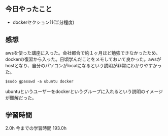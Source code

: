 ## 今日やったこと
- dockerセクション11(半分程度)

## 感想
awsを使った講座に入った。会社都合で約１ヶ月ほど勉強できなかったため、dockerの復習から入った。日頃学んだことをメモしておいて良かった。awsがhostとなり、自分のパソコンがlocalになるという説明が非常にわかりやすかった。
```
$sudo gpasswd -a ubuntu docker
```
ubuntuというユーザーをdockerというグループに入れるという説明のイメージが難解だった。

## 学習時間
2.0h 今までの学習時間 193.0h
